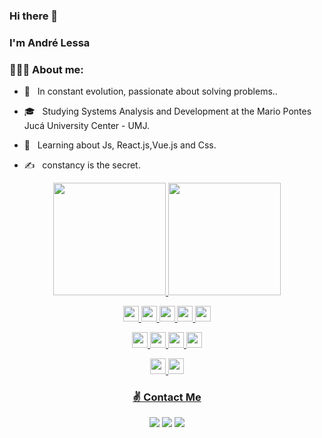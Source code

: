 ### Hi there 👋

### I'm André Lessa

### 👨🏽‍💻 About me:

- 🤔 &nbsp; In constant evolution, passionate about solving problems..

- 🎓 &nbsp; Studying Systems Analysis and Development at the Mario Pontes Jucá University Center - UMJ.

- 🌱 &nbsp; Learning about Js, React.js,Vue.js and Css.

- ✍️ &nbsp; constancy is the secret.



<div align="center">
  <a href="https://github.com/whiteofc">
  <img height="180em" src="https://github-readme-stats.vercel.app/api?username=whiteofc&show_icons=true&theme=white&include_all_commits=true&count_private=true"/>
  <img height="180em" src="https://github-readme-stats.vercel.app/api/top-langs/?username=whiteofc&layout=compact&langs_count=7&theme=white"/>
</div>
  
<p align = "center">
 <img src="https://img.shields.io/badge/javascript-F7DF1E.svg?&style=for-the-badge&logo=javascript&logoColor=white" height="25"/>
<!--  <img src ="https://img.shields.io/badge/typescript-007ACC?&logo=TypeScript&style=for-the-badge&logoColor=white" height ="25"/> -->
 <img src="https://img.shields.io/badge/html-FC490B?&style=for-the-badge&logo=html5&logoColor=white" height="25"/>
 <img src="https://img.shields.io/badge/css-264DE4?style=for-the-badge&logo=css3&logoColor=white" height="25"/>
 <img src="https://img.shields.io/badge/Python-FFD43B?style=for-the-badge&logo=python&logoColor=darkgreen" height="25"/>
 <img src ="https://img.shields.io/badge/C-00599C?style=for-the-badge&logo=c&logoColor=white" height ="25"/>
</p>

<p align = "center">
 <img src="https://img.shields.io/badge/Node.js-339933?style=for-the-badge&logo=nodedotjs&logoColor=white" height="25"/> 
 <img src="https://img.shields.io/badge/react-61DBFB.svg?&style=for-the-badge&logo=react&logoColor=white" height="25"/>
 <img src="https://img.shields.io/badge/Vue.js-35495E?style=for-the-badge&logo=vue.js&logoColor=4FC08D" height="25"/> 
 <img src ="https://img.shields.io/badge/MySQL-00000F?style=for-the-badge&logo=mysql&logoColor=white" height ="25"/>
<!--  <img src="https://img.shields.io/badge/Docker-2CA5E0?style=for-the-badge&logo=docker&logoColor=white" height="25"/>
 <img src="https://img.shields.io/badge/Insomnia-5849be?style=for-the-badge&logo=Insomnia&logoColor=white" height="25"/> -->
</p>

<p align="center">
  <img src="https://img.shields.io/badge/git-F05033?style=for-the-badge&logo=git&logoColor=white" height="25"/>
  <img src="https://img.shields.io/badge/github-171516?style=for-the-badge&logo=github&logoColor=white" height="25"/>
</p>
  
<div> 

<h3 align = "center">     ✌️ Contact Me     </h3>
 
 <div align = "center">
<a href="https://instagram.com/ejuniorvasconcelos" target="_blank"><img src="https://img.shields.io/badge/-Instagram-%23E4405F?style=for-the-badge&logo=instagram&logoColor=white" target="_blank"></a>
<a href = "mailto:whitemusicofc@gmail.com"><img src="https://img.shields.io/badge/-Gmail-%23333?style=for-the-badge&logo=gmail&logoColor=white" target="_blank"></a>
<a href="https://www.linkedin.com/in/eraldo-mendes-852311222/" target="_blank"><img src="https://img.shields.io/badge/-LinkedIn-%230077B5?style=for-the-badge&logo=linkedin&logoColor=white" target="_blank"></a> 
   </div>
